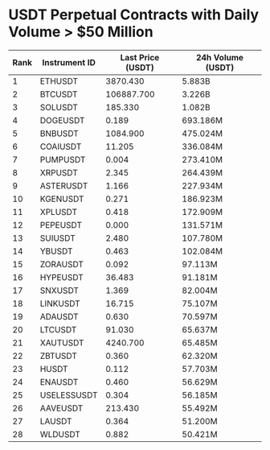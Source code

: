 # USDT Perpetual Contracts with Daily Volume > $50 Million

| Rank | Instrument ID | Last Price (USDT) | 24h Volume (USDT) |
|------|---------------|-------------------|-------------------|
| 1 | ETHUSDT | 3870.430 | 5.883B |
| 2 | BTCUSDT | 106887.700 | 3.226B |
| 3 | SOLUSDT | 185.330 | 1.082B |
| 4 | DOGEUSDT | 0.189 | 693.186M |
| 5 | BNBUSDT | 1084.900 | 475.024M |
| 6 | COAIUSDT | 11.205 | 336.084M |
| 7 | PUMPUSDT | 0.004 | 273.410M |
| 8 | XRPUSDT | 2.345 | 264.439M |
| 9 | ASTERUSDT | 1.166 | 227.934M |
| 10 | KGENUSDT | 0.271 | 186.923M |
| 11 | XPLUSDT | 0.418 | 172.909M |
| 12 | PEPEUSDT | 0.000 | 131.571M |
| 13 | SUIUSDT | 2.480 | 107.780M |
| 14 | YBUSDT | 0.463 | 102.084M |
| 15 | ZORAUSDT | 0.092 | 97.113M |
| 16 | HYPEUSDT | 36.483 | 91.181M |
| 17 | SNXUSDT | 1.369 | 82.004M |
| 18 | LINKUSDT | 16.715 | 75.107M |
| 19 | ADAUSDT | 0.630 | 70.597M |
| 20 | LTCUSDT | 91.030 | 65.637M |
| 21 | XAUTUSDT | 4240.700 | 65.485M |
| 22 | ZBTUSDT | 0.360 | 62.320M |
| 23 | HUSDT | 0.112 | 57.703M |
| 24 | ENAUSDT | 0.460 | 56.629M |
| 25 | USELESSUSDT | 0.304 | 56.185M |
| 26 | AAVEUSDT | 213.430 | 55.492M |
| 27 | LAUSDT | 0.364 | 51.200M |
| 28 | WLDUSDT | 0.882 | 50.421M |
